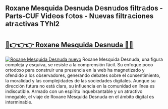 ## Roxane Mesquida Desnuda D𝚎sn𝚞dos filtr𝚊dos - Parts-CUF Vid𝚎os f𝚘tos - N𝚞evas filtr𝚊ciones atr𝚊ctivas TYhl2

# <h2><a href="http://mbc7bwr.tromn.icu/?c=Roxane+Mesquida+Desnuda">🔗👉👉👉 Roxane Mesquida Desnuda 🔗🔗</a></h2>

[![Roxane Mesquida Desnuda nuevo](https://i.imgur.com/pEAQMta.gif)](http://mbc7bwr.tromn.icu/?c=Roxane+Mesquida+Desnuda)
Roxane Mesquida Desnuda, una figura compleja y esquiva, se resiste a la comprensión fácil. Su enfoque poco ortodoxo para construir una presencia en la web ha magnetizado y ofendido a los observadores, generando debates sobre el consentimiento, la moralidad y las complejidades de las sociedades digitales. Aunque su dirección futura no está clara, su influencia en la comunidad en línea es indiscutible. Armado con un espíritu inquebrantable y un atractivo innegable, el viaje de Roxane Mesquida Desnuda en el ámbito digital es interminable.
